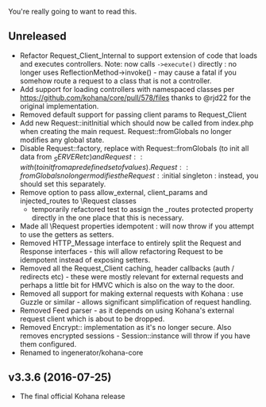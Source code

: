 You're really going to want to read this.

## Unreleased

* Refactor Request_Client_Internal to support extension of code that loads and executes controllers.
  Note: now calls `->execute()` directly : no longer uses ReflectionMethod->invoke() - may cause a fatal
  if you somehow route a request to a class that is not a controller. 
* Add support for loading controllers with namespaced classes per https://github.com/kohana/core/pull/578/files
  thanks to @rjd22 for the original implementation.
* Removed default support for passing client params to Request_Client
* Add new Request::initInitial which should now be called from index.php when creating the
  main request. Request::fromGlobals no longer modifies any global state.
* Disable Request::factory, replace with Request::fromGlobals (to init all data from $_SERVER etc)
  and Request::with (to init from a predefined set of values). Request::fromGlobals no longer
  modifies the Request::$initial singleton : instead, you should set this separately.
* Remove option to pass allow_external, client_params and injected_routes to \Request classes
  - temporarily refactored test to assign the _routes protected property directly in the one
  place that this is necessary.
* Made all \Request properties idempotent : will now throw if you attempt to use the getters
  as setters.
* Removed HTTP_Message interface to entirely split the Request and
  Response interfaces - this will allow refactoring Request to be
  idempotent instead of exposing setters.
* Removed all the Request_Client caching, header callbacks (auth / redirects etc) - these were 
  mostly relevant for external requests and perhaps a little bit for HMVC which is also on the
  way to the door.
* Removed all support for making external requests with Kohana : use Guzzle or similar - allows
  significant simplification of request handling.
* Removed Feed parser - as it depends on using Kohana's external request client which is about
  to be dropped. 
* Removed Encrypt:: implementation as it's no longer secure. Also removes encrypted sessions - 
  Session::instance will throw if you have them configured. 
* Renamed to ingenerator/kohana-core

## v3.3.6 (2016-07-25)

* The final official Kohana release
